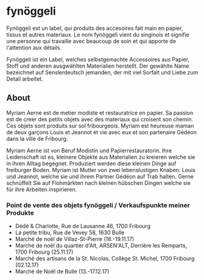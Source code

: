 # fynöggeli
Fynöggeli est un label, qui produits des accesoires fait main en papier, tissus et autres materiaux. Le nom fynöggeli vient du singinois et signifie une personne qui travaille avec beaucoup de soin et qui apporte de l'attention aux détails.

Fynöggeli ist ein Label, welches selbstgemachte Accessoires aus Papier, Stoff und anderen ausgwählten Materialien herstellt.
Der gewählte Name bezeichnet auf Senslerdeutsch jemanden, der mit viel Sorfalt und Liebe zum Detail arbeitet.

## About
Myriam Aerne est de metier modiste et restauratrice en papier. Sa passion est de creer des petits objets avec des materiaux qui croisent son chemin. Ces objets sont produits sur sol fribourgeois. Myriam est heureuse maman de deux garçons Louis et Jeannot et vie avec eux et son partenaire Gédéon dans la ville de Fribourg.

Myriam Aerne ist von Beruf Modistin und Papierrestauratorin. Ihre Leidenschaft ist es, kleinere Objekte aus Materialien zu kreieren welche sie in ihren Alltag begegnet. Produziert werden diese kleinen Dinge auf freiburger Boden. Myriam ist Mutter von zwei lebenslustigen Knaben: Louis und Jeannot, welche sie und ihrem Partner Gédéon auf Trab halten.
Gerne schnüffelt Sie auf Flohmärkten nach kleinen hübschen Dingen welche sie für ihre Arbeiten inspirieren.


### Point de vente des objets fynöggeli / Verkaufspunkte meiner Produkte

- Dédé & Charlotte, Rue de Lausanne 46, 1700 Fribourg
- La petite tribu, Rue de Vevey 58, 1630 Bulle
- Marché de noël de Villaz-St-Pierre (18.-19.11.17)
- Marché de noël du quartier d'Alt, ARSEN'ALT, Derrière les Remparts, 1700 Fribourg (25.11.17)
- Marché des artisans de la St. Nicolas, Collège St. Michel, 1700 Fribourg (02.12.17)
- Marché de Noël de Bulle (13.-17.12.17)

